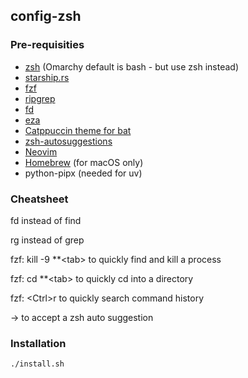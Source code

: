 ## config-zsh

### Pre-requisities
- [zsh](https://www.zsh.org/) (Omarchy default is bash - but use zsh instead)
- [starship.rs](https://starship.rs/)
- [fzf](https://github.com/junegunn/fzf)
- [ripgrep](https://github.com/BurntSushi/ripgrep)
- [fd](https://github.com/sharkdp/fd)
- [eza](https://github.com/eza-community/eza)
- [Catppuccin theme for bat](https://github.com/catppuccin/bat)
- [zsh-autosuggestions](https://github.com/zsh-users/zsh-autosuggestions)
- [Neovim](https://neovim.io)
- [Homebrew](https://brew.sh) (for macOS only)
- python-pipx (needed for uv)

### Cheatsheet

fd instead of find

rg instead of grep

fzf: kill -9 \*\*\<tab\> to quickly find and kill a process

fzf: cd \*\*\<tab\> to quickly cd into a directory

fzf: \<Ctrl\>r to quickly search command history

&rarr; to accept a zsh auto suggestion

### Installation 

    ./install.sh

